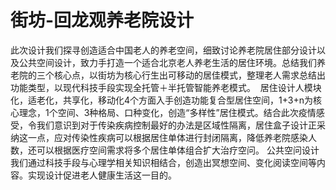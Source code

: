 # 街坊-回龙观养老院设计


此次设计我们探寻创造适合中国老人的养老空间，细致讨论养老院居住部分设计以及公共空间设计，致力手打造一个适合北京老人养老生活的居住环境。总结我们养老院的三个核心点，以街坊为核心行生出可移动的居佳模式，整理老人需求总结出功能类型，以现代科技手段实现全托管＋半托管智能养老模式。 
居住设计人模块化，适老化，共享化，移动化4个方面入手创造功能复合型居住空间，1+3+n为核心理念，1个空间、3种格局、口种变化，创造“多样性”居住模式。结合此次疫情感受，令我们意识到对于传染疾病控制最好的办法是区域性隔离，居住盒子设计正采纳这一点，应对传染性疾病可以根据居住单体进行封闭隔离，降低养老院感染人数，还可以根据医疗空间需求将多个居住单体组合扩大治疗空问。
公共空问设计我们通过科技手段与心理学相关知识相结合，创造出冥想空间、变化阅读空间等内容。实现设计促进老人健康生活这一目的。

